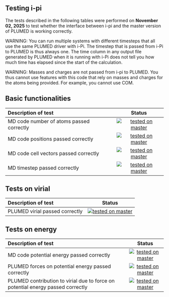 Testing i-pi
------------------------
 
The tests described in the following tables were performed on __November 02, 2025__ to test whether the interface between i-pi and the master version of PLUMED is working correctly.

WARNING: You can run multiple systems with different timesteps that all use the same PLUMED driver with i-Pi. The timestep that is passed from i-Pi to PLUMED is thus always one. The time column in any output file generated by PLUMED when it is running with i-Pi does not tell you how much time has elapsed since the start of the calculation.

WARNING: Masses and charges are not passed from i-pi to PLUMED. You thus cannot use features with this code that rely on masses and charges for the atoms being provided.  For example, you cannot use COM.

## Basic functionalities

| Description of test | Status | 
|:--------------------|:------:| 
| MD code number of atoms passed correctly | [![tested on master](https://img.shields.io/badge/master-fail%200%25-green.svg)](natoms_master.html) |
| MD code positions passed correctly | [![tested on master](https://img.shields.io/badge/master-fail%200%25-green.svg)](positions_master.html) |
| MD code cell vectors passed correctly | [![tested on master](https://img.shields.io/badge/master-fail%2017831%25-red.svg)](cell_master.html) |
| MD timestep passed correctly | [![tested on master](https://img.shields.io/badge/master-fail%200%25-green.svg)](timestep_master.html) |

## Tests on virial

| Description of test | Status | 
|:--------------------|:------:| 
| PLUMED virial passed correctly | [![tested on master](https://img.shields.io/badge/master-fail%20479%25-red.svg)](virial_master.html) |


## Tests on energy

| Description of test | Status | 
|:--------------------|:------:| 
| MD code potential energy passed correctly | [![tested on master](https://img.shields.io/badge/master-fail%200%25-green.svg)](energy_master.html) |
| PLUMED forces on potential energy passed correctly | [![tested on master](https://img.shields.io/badge/master-fail%200%25-green.svg)](engforces_master.html) |
| PLUMED contribution to virial due to force on potential energy passed correctly | [![tested on master](https://img.shields.io/badge/master-fail%20876%25-red.svg)](engvir_master.html) |
